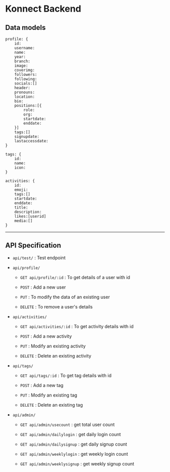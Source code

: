 # Konnect Backend

## Data models

```
profile: {
    id:
    username:
    name:
    year:
    branch:
    image:
    coverimg:
    followers:
    following:
    socials:[]
    header:
    pronouns:
    location:
    bio:
    positions:[{
        role:
        org:
        startdate:
        enddate:
    }]
    tags:[]
    signupdate:
    lastaccessdate:
}
```

```
tags: {
    id:
    name:
    icon:
}
```

```
activities: {
    id:
    emoji:
    tags:[]
    startdate:
    enddate:
    title:
    description:
    likes:[userid]
    media:[]
}
```

---

## API Specification

- `api/test/` : Test endpoint
  
- `api/profile/`
  
  - `GET api/profile/:id` : To get details of a user with id
    
  - `POST` : Add a new user
    
  - `PUT` : To modify the data of an existing user
    
  - `DELETE` : To remove a user's details
    
- `api/activities/`
  
  - `GET api/activities/:id` : To get activity details with id
    
  - `POST` : Add a new activity
    
  - `PUT` : Modify an existing activity
    
  - `DELETE` : Delete an existing activity
    
- `api/tags/`
  
  - `GET api/tags/:id` : To get tag details with id
    
  - `POST` : Add a new tag
    
  - `PUT` : Modify an existing tag
    
  - `DELETE` : Delete an existing tag
    
- `api/admin/`
  
  - `GET api/admin/usecount` : get total user count
    
  - `GET api/admin/dailylogin` : get daily login count
    
  - `GET api/admin/dailysignup` : get daily signup count
    
  - `GET api/admin/weeklylogin` : get weekly login count
    
  - `GET api/admin/weeklysignup` : get weekly signup count
